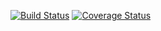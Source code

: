[![Build Status](https://travis-ci.org/deuxksy/test1.svg?branch=master)](https://travis-ci.org/deuxksy/test1)
[![Coverage Status](https://coveralls.io/repos/github/deuxksy/test1/badge.svg)](https://coveralls.io/github/deuxksy/test1)
